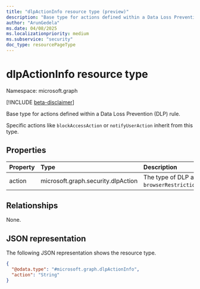 ```yaml
---
title: "dlpActionInfo resource type (preview)"
description: "Base type for actions defined within a Data Loss Prevention (DLP) rule."
author: "ArunGedela"
ms.date: 04/08/2025
ms.localizationpriority: medium
ms.subservice: "security"
doc_type: resourcePageType
---
```


# dlpActionInfo resource type

Namespace: microsoft.graph

[!INCLUDE [beta-disclaimer](../../includes/beta-disclaimer.md)]

Base type for actions defined within a Data Loss Prevention (DLP) rule.

Specific actions like `blockAccessAction` or `notifyUserAction` inherit from this type.

## Properties

|Property|Type|Description|
|:---|:---|:---|
|action|microsoft.graph.security.dlpAction|The type of DLP action. Possible values are `notifyUser`, `blockAccess`, `deviceRestriction`, `browserRestriction`,`restrictAccess`,`generateAlert`,`generateIncidentReportAction`,`sPBlockAnonymousAccess`,`sPRuntimeAccessControl`,`sPSharingNotifyUser`,`sPSharingGenerateIncidentReport`.|

## Relationships

None.

## JSON representation

The following JSON representation shows the resource type.
<!-- {
  "blockType": "resource",
  "abstract": true,
  "@odata.type": "microsoft.graph.dlpActionInfo"
}
-->
``` json
{
  "@odata.type": "#microsoft.graph.dlpActionInfo",
  "action": "String"
}
```
